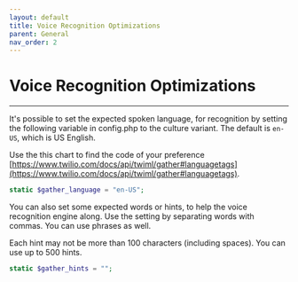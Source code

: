 ```yaml
---
layout: default
title: Voice Recognition Optimizations
parent: General
nav_order: 2
---
```


# Voice Recognition Optimizations

---

It's possible to set the expected spoken language, for recognition by setting the following variable in config.php to the culture variant.  The default is `en-US`, which is US English.

Use the this chart to find the code of your preference [https://www.twilio.com/docs/api/twiml/gather#languagetags](https://www.twilio.com/docs/api/twiml/gather#languagetags).

```php
static $gather_language = "en-US";
```

You can also set some expected words or hints, to help the voice recognition engine along.  Use the setting by separating words with commas.  You can use phrases as well.  

Each hint may not be more than 100 characters (including spaces).  You can use up to 500 hints.

```php
static $gather_hints = "";
```
